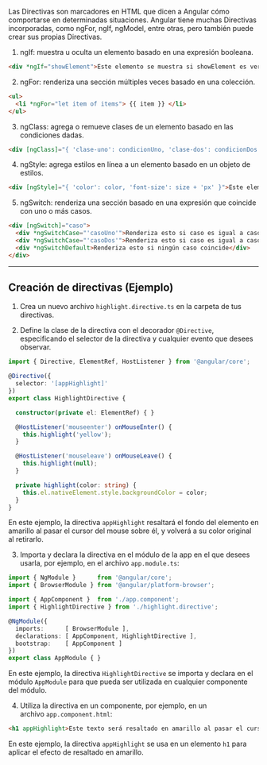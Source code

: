 Las Directivas son marcadores en HTML que dicen a Angular cómo comportarse en determinadas situaciones. Angular tiene muchas Directivas incorporadas, como ngFor, ngIf, ngModel, entre otras, pero también puede crear sus propias Directivas.

1. ngIf: muestra u oculta un elemento basado en una expresión booleana.
```html
<div *ngIf="showElement">Este elemento se muestra si showElement es verdadero</div>
```

2. ngFor: renderiza una sección múltiples veces basado en una colección.
```html
<ul>
  <li *ngFor="let item of items"> {{ item }} </li>
</ul>
```

3. ngClass: agrega o remueve clases de un elemento basado en las condiciones dadas.
```html
<div [ngClass]="{ 'clase-uno': condicionUno, 'clase-dos': condicionDos }">Este elemento tiene una clase basada en las condiciones dadas</div>
```

4. ngStyle: agrega estilos en línea a un elemento basado en un objeto de estilos.
```html
<div [ngStyle]="{ 'color': color, 'font-size': size + 'px' }">Este elemento tiene un estilo en línea basado en un objeto de estilos</div>
```

5. ngSwitch: renderiza una sección basado en una expresión que coincide con uno o más casos.
```html
<div [ngSwitch]="caso">
  <div *ngSwitchCase="'casoUno'">Renderiza esto si caso es igual a casoUno</div>
  <div *ngSwitchCase="'casoDos'">Renderiza esto si caso es igual a casoDos</div>
  <div *ngSwitchDefault>Renderiza esto si ningún caso coincide</div>
</div>
```

___

## Creación de directivas (Ejemplo)

1. Crea un nuevo archivo `highlight.directive.ts` en la carpeta de tus directivas.

2. Define la clase de la directiva con el decorador `@Directive`, especificando el selector de la directiva y cualquier evento que desees observar.

```ts
import { Directive, ElementRef, HostListener } from '@angular/core';

@Directive({
  selector: '[appHighlight]'
})
export class HighlightDirective {

  constructor(private el: ElementRef) { }

  @HostListener('mouseenter') onMouseEnter() {
	this.highlight('yellow');
  }

  @HostListener('mouseleave') onMouseLeave() {
	this.highlight(null);
  }

  private highlight(color: string) {
	this.el.nativeElement.style.backgroundColor = color;
  }
}
```

En este ejemplo, la directiva `appHighlight` resaltará el fondo del elemento en amarillo al pasar el cursor del mouse sobre él, y volverá a su color original al retirarlo.

3. Importa y declara la directiva en el módulo de la app en el que desees usarla, por ejemplo, en el archivo `app.module.ts`:

```ts
import { NgModule }      from '@angular/core';
import { BrowserModule } from '@angular/platform-browser';

import { AppComponent }  from './app.component';
import { HighlightDirective } from './highlight.directive';

@NgModule({
  imports:      [ BrowserModule ],
  declarations: [ AppComponent, HighlightDirective ],
  bootstrap:    [ AppComponent ]
})
export class AppModule { }
```

En este ejemplo, la directiva `HighlightDirective` se importa y declara en el módulo `AppModule` para que pueda ser utilizada en cualquier componente del módulo.

4. Utiliza la directiva en un componente, por ejemplo, en un archivo `app.component.html`:

```html
<h1 appHighlight>Este texto será resaltado en amarillo al pasar el cursor sobre él</h1>
```

En este ejemplo, la directiva `appHighlight` se usa en un elemento `h1` para aplicar el efecto de resaltado en amarillo.